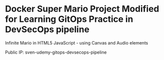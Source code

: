 # Docker Super Mario Project Modified for Learning GitOps Practice in DevSecOps pipeline
Infinite Mario in HTML5 JavaScript - using Canvas and Audio elements



Public IP: sven-udemy-gitops-devsecops-pipeline

